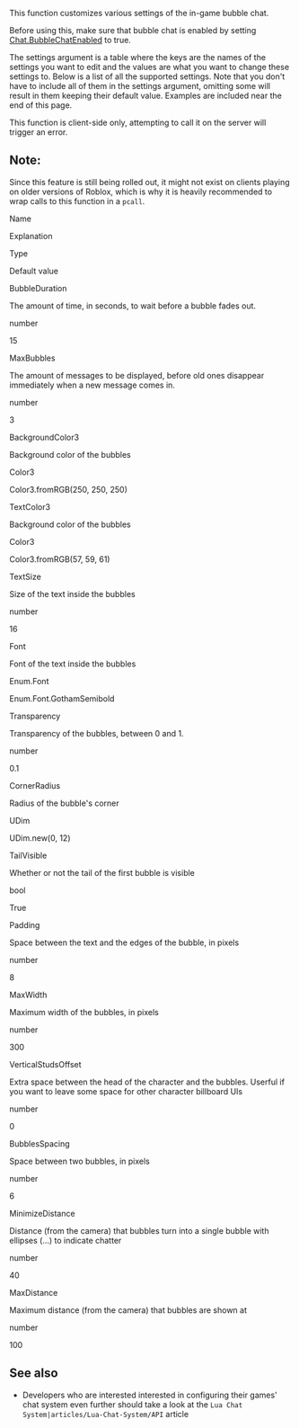 This function customizes various settings of the in-game bubble chat.

Before using this, make sure that bubble chat is enabled by setting [Chat.BubbleChatEnabled](https://developer.roblox.com/en-us/api-reference/property/Chat/BubbleChatEnabled) to true.

The settings argument is a table where the keys are the names of the settings you want to edit and the values are what you want to change these settings to. Below is a list of all the supported settings. Note that you don't have to include all of them in the settings argument, omitting some will result in them keeping their default value. Examples are included near the end of this page.

This function is client-side only, attempting to call it on the server will trigger an error.

Note:
-----

Since this feature is still being rolled out, it might not exist on clients playing on older versions of Roblox, which is why it is heavily recommended to wrap calls to this function in a `pcall`.

Name

Explanation

Type

Default value

BubbleDuration

The amount of time, in seconds, to wait before a bubble fades out.

number

15

MaxBubbles

The amount of messages to be displayed, before old ones disappear immediately when a new message comes in.

number

3

BackgroundColor3

Background color of the bubbles

Color3

Color3.fromRGB(250, 250, 250)

TextColor3

Background color of the bubbles

Color3

Color3.fromRGB(57, 59, 61)

TextSize

Size of the text inside the bubbles

number

16

Font

Font of the text inside the bubbles

Enum.Font

Enum.Font.GothamSemibold

Transparency

Transparency of the bubbles, between 0 and 1.

number

0.1

CornerRadius

Radius of the bubble's corner

UDim

UDim.new(0, 12)

TailVisible

Whether or not the tail of the first bubble is visible

bool

True

Padding

Space between the text and the edges of the bubble, in pixels

number

8

MaxWidth

Maximum width of the bubbles, in pixels

number

300

VerticalStudsOffset

Extra space between the head of the character and the bubbles. Userful if you want to leave some space for other character billboard UIs

number

0

BubblesSpacing

Space between two bubbles, in pixels

number

6

MinimizeDistance

Distance (from the camera) that bubbles turn into a single bubble with ellipses (...) to indicate chatter

number

40

MaxDistance

Maximum distance (from the camera) that bubbles are shown at

number

100

See also
--------

*   Developers who are interested interested in configuring their games' chat system even further should take a look at the `Lua Chat System|articles/Lua-Chat-System/API` article